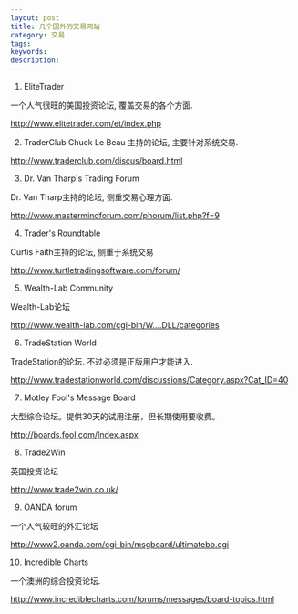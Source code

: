 ```yaml
---
layout: post
title: 几个国外的交易网站
category: 交易
tags: 
keywords: 
description: 
---
```





1. EliteTrader 

一个人气很旺的美国投资论坛, 覆盖交易的各个方面.

http://www.elitetrader.com/et/index.php

2. TraderClub
Chuck Le Beau 主持的论坛, 主要针对系统交易.

http://www.traderclub.com/discus/board.html

 3. Dr. Van Tharp's Trading Forum

Dr. Van Tharp主持的论坛, 侧重交易心理方面.

http://www.mastermindforum.com/phorum/list.php?f=9

4. Trader's Roundtable

Curtis Faith主持的论坛, 侧重于系统交易

http://www.turtletradingsoftware.com/forum/

5. Wealth-Lab Community

Wealth-Lab论坛

http://www.wealth-lab.com/cgi-bin/W....DLL/categories

6. TradeStation World

TradeStation的论坛. 不过必须是正版用户才能进入.

http://www.tradestationworld.com/discussions/Category.aspx?Cat_ID=40

7. Motley Fool's Message Board

大型综合论坛。提供30天的试用注册，但长期使用要收费。

http://boards.fool.com/Index.aspx

8. Trade2Win

英国投资论坛

http://www.trade2win.co.uk/


9. OANDA forum

一个人气较旺的外汇论坛

http://www2.oanda.com/cgi-bin/msgboard/ultimatebb.cgi

10. Incredible Charts

一个澳洲的综合投资论坛.

http://www.incrediblecharts.com/forums/messages/board-topics.html

